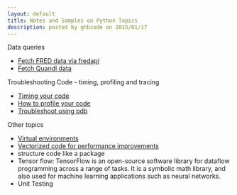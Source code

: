 ```yaml
---
layout: default
title: Notes and Samples on Python Topics
description: posted by ghbcode on 2015/01/17
---
```


Data queries
  - [Fetch FRED data via fredapi](/website/notebooks/FRED-download.html)
  - [Fetch Quandl data](/website/notebooks/Quandl-download.html)

Troubleshooting Code - timing, profiling and tracing
  - [Timing your code](/website/notebooks/Profiling-code.html)
  - [How to profile your code](/website/notebooks/Profiling-code.html#profiling-code)
  - [Troubleshoot using pdb](/website/notebooks/Profiling-code.html#tracing-code)


Other topics
* [Virtual environments](/website/notebooks/virtual-environments.html)
* [Vectorized code for performance improvements](/website/notebooks/vectorized-code.html)
* structure code like a package
* Tensor flow: TensorFlow is an open-source software library for dataflow programming across a range of tasks. It is a symbolic math library, and also used for machine learning applications such as neural networks.
* Unit Testing
